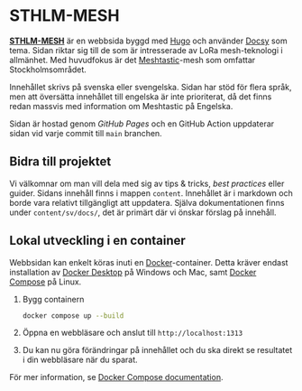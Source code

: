 # STHLM-MESH

**[STHLM-MESH](https://sthlm-mesh.se)** är en webbsida byggd med [Hugo][] och använder [Docsy][] som tema.
Sidan riktar sig till de som är intresserade av LoRa mesh-teknologi i allmänhet. Med huvudfokus är det [Meshtastic][]-mesh som omfattar Stockholmsområdet.

Innehållet skrivs på svenska eller svengelska. Sidan har stöd för flera språk, men att översätta innehållet till engelska är inte prioriterat, då det finns redan massvis med information om Meshtastic på Engelska.

Sidan är hostad genom _GitHub Pages_ och en GitHub Action uppdaterar sidan vid varje commit till `main` branchen. 


## Bidra till projektet
Vi välkomnar om man vill dela med sig av tips & tricks, _best practices_ eller guider.
Sidans innehåll finns i mappen `content`. Innehållet är i markdown och borde vara relativt tillgängligt att uppdatera.
Själva dokumentationen finns under `content/sv/docs/`, det är primärt där vi önskar förslag på innehåll.


## Lokal utveckling i en container
Webbsidan kan enkelt köras inuti en [Docker](https://docs.docker.com/)-container. Detta kräver endast installation av [Docker Desktop](https://www.docker.com/products/docker-desktop) på Windows och Mac, samt [Docker Compose](https://docs.docker.com/compose/install/) på Linux.


1. Bygg containern

   ```bash
   docker compose up --build
   ```
1. Öppna en webbläsare och anslut till `http://localhost:1313` 

1. Du kan nu göra förändringar på innehållet och du ska direkt se resultatet i din webbläsare när du sparat.

För mer information, se [Docker Compose documentation][].

[Meshtastic]: http://meshtastic.org/
[Docsy]: https://github.com/google/docsy
[Hugo]: https://gohugo.io/
[Docker Compose documentation]: https://docs.docker.com/compose/gettingstarted/

